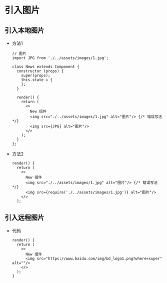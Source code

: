 # 引入图片

## 引入本地图片

*   方法1

    ```react&#x20;jsx
    // 图片
    import JPG from './../assets/images/1.jpg';

    class News extends Component {
      constructor (props) {
        super(props);
        this.state = {
        };
      }

      render() {
        return (
          <>
            New 组件
            <img src="./../assets/images/1.jpg" alt="图片"/> {/* 错误写法 */}
            <img src={JPG} alt="图片"/>
          </>
        );
      }
    };
    ```

*   方法2

    ```react&#x20;jsx
    render() {
      return (
        <>
          New 组件
          <img src="./../assets/images/1.jpg" alt="图片"/> {/* 错误写法 */}
          <img src={require('./../assets/images/1.jpg')} alt="图片"/>
        </>
      );
    ```

## 引入远程图片

*   代码

    ```react&#x20;jsx
    render() {
      return (
        <>
          New 组件
          <img src="https://www.baidu.com/img/bd_logo1.png?where=super" alt=""/>
        </>
      );
    }
    ```

